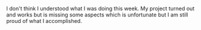 I don't think I understood what I was doing this week. My project turned out and works but is missing some aspects which is unfortunate but I am still proud of what I accomplished.